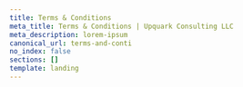 ```yaml
---
title: Terms & Conditions
meta_title: Terms & Conditions | Upquark Consulting LLC
meta_description: lorem-ipsum
canonical_url: terms-and-conti
no_index: false
sections: []
template: landing
---
```

